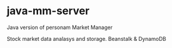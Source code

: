 # java-mm-server
Java version of personam Market Manager

Stock market data analasys and storage. Beanstalk & DynamoDB
